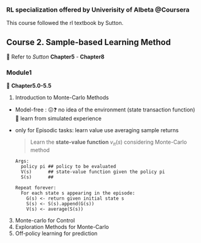 ### RL specialization offered by Univerisity of Albeta @Coursera

This course followed the rl textbook by Sutton. 

## Course 2. Sample-based Learning Method

🔗 Refer to _Sutton_ **Chapter5** - **Chapter8**

### Module1 

🔗 **Chapter5.0-5.5**

1. Introduction to Monte-Carlo Methods
  - Model-free : 😖❓ no idea of the environment (state transaction function) 💪 learn from simulated experience
  - only for Episodic tasks: learn value use averaging sample returns
    
    > Learn the __state-value function__ $v_{\pi}(s)$ considering Monte-Carlo method
    ```pseudocode
    Args:
      policy pi ## policy to be evaluated
      V(s)      ## state-value function given the policy pi
      S(s)      ## 
    
    Repeat forever:
      For each state s appearing in the episode:
        G(s) <- return given initial state s
        S(s) <- S(s).append(G(s))
        V(s) <- average(S(s))
    ```



3. Monte-carlo for Control
4. Exploration Methods for Monte-Carlo
5. Off-policy learning for prediction




